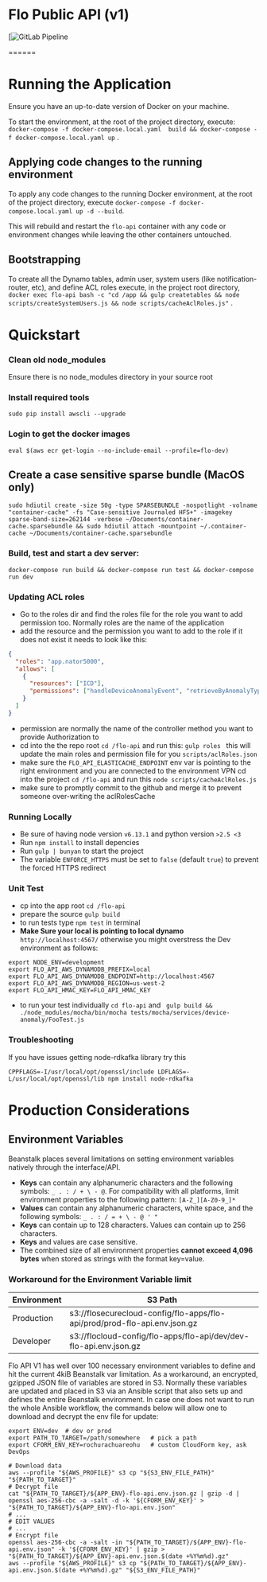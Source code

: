 # Flo Public API (v1)

[![GitLab Pipeline](https://gitlab.flotech.co/core/flo-api/badges/dev/pipeline.svg)

======


# Running the Application

Ensure you have an up-to-date version of Docker on your machine.

To start the environment, at the root of the project directory, execute: `docker-compose -f docker-compose.local.yaml  build && docker-compose -f docker-compose.local.yaml up` .

## Applying code changes to the running environment

To apply any code changes to the running Docker environment, at the root of the project directory, execute `docker-compose -f docker-compose.local.yaml up -d --build`. 

This will rebuild and restart the `flo-api` container with any code or environment changes while leaving the other containers untouched.

## Bootstrapping 

To create all the Dynamo tables, admin user, system users (like notification-router, etc), and define ACL roles execute, in the project root directory, `docker exec flo-api bash -c "cd /app && gulp createtables && node scripts/createSystemUsers.js && node scripts/cacheAclRoles.js"` . 


# Quickstart

### Clean old node_modules
Ensure there is no node_modules directory in your source root


### Install required tools

```
sudo pip install awscli --upgrade
```

### Login to get the docker images

```
eval $(aws ecr get-login --no-include-email --profile=flo-dev)
```

## Create a case sensitive sparse bundle (MacOS only)
```
sudo hdiutil create -size 50g -type SPARSEBUNDLE -nospotlight -volname "container-cache" -fs "Case-sensitive Journaled HFS+" -imagekey sparse-band-size=262144 -verbose ~/Documents/container-cache.sparsebundle && sudo hdiutil attach -mountpoint ~/.container-cache ~/Documents/container-cache.sparsebundle

```

### Build, test and start a dev server:
```
docker-compose run build && docker-compose run test && docker-compose run dev 
```

###   Updating ACL roles 
- Go to the roles dir and find the roles file for the role you want to add permission too. Normally roles are the name of the application 
- add the resource and the permission you want to add to the role if it does not exist it needs to look like this:
```json
{
  "roles": "app.nator5000",
  "allows": [
    {
      "resources": ["ICD"],
      "permissions": ["handleDeviceAnomalyEvent", "retrieveByAnomalyTypeAndDateRange"]
    }
  ]
}
```
- permission are normally the name of the controller method you want to provide Authorization to
-  cd into the the repo root `cd /flo-api` and run this:
`gulp roles ` this will update the main roles and permission file for you `scripts/aclRoles.json`
- make sure the `FLO_API_ELASTICACHE_ENDPOINT` env var is pointing to the right environment and you are connected to the environment VPN cd into the project `cd /flo-api` and run this `node scripts/cacheAclRoles.js`
- make sure to promptly commit to the github and merge it to prevent someone over-writing the aclRolesCache  

### Running Locally
- Be sure of having node version `v6.13.1` and python version `>2.5 <3`
- Run `npm install` to install depencies
- Run `gulp | bunyan` to start the project
- The variable `ENFORCE_HTTPS` must be set to `false` (default `true`) to prevent the forced HTTPS redirect

### Unit Test 
- cp into the app root `cd /flo-api`
- prepare the source `gulp build`
- to run tests type `npm test` in terminal
- **Make Sure your local is pointing to local dynamo**  `http://localhost:4567/` otherwise you might overstress the Dev environment as follows:
```
export NODE_ENV=development
export FLO_API_AWS_DYNAMODB_PREFIX=local
export FLO_API_AWS_DYNAMODB_ENDPOINT=http://localhost:4567
export FLO_API_AWS_DYNAMODB_REGION=us-west-2
export FLO_API_HMAC_KEY=FLO_API_HMAC_KEY
```
- to run your test individually `cd flo-api` and  ` gulp build && ./node_modules/mocha/bin/mocha tests/mocha/services/device-anomaly/FooTest.js`


### Troubleshooting

If you have issues getting node-rdkafka library try this

```
CPPFLAGS=-I/usr/local/opt/openssl/include LDFLAGS=-L/usr/local/opt/openssl/lib npm install node-rdkafka
```

# Production Considerations

## Environment Variables

Beanstalk places several limitations on setting environment variables natively through the interface/API.

- **Keys** can contain any alphanumeric characters and the following symbols: `_ . : / + \ - @`. For compatibility with all platforms, limit environment properties to the following pattern: `[A-Z_][A-Z0-9_]*`
- **Values** can contain any alphanumeric characters, white space, and the following symbols: `_ . : / = + \ - @ ' "`
- **Keys** can contain up to 128 characters. Values can contain up to 256 characters.
- **Keys** and values are case sensitive.
- The combined size of all environment properties **cannot exceed 4,096 bytes** when stored as strings with the format key=value.

### Workaround for the Environment Variable limit

| Environment | S3 Path                                                                   |
| ----------- | ------------------------------------------------------------------------- |
| Production  | s3://flosecurecloud-config/flo-apps/flo-api/prod/prod-flo-api.env.json.gz |
| Developer   | s3://flocloud-config/flo-apps/flo-api/dev/dev-flo-api.env.json.gz         |

Flo API V1 has well over 100 necessary environment variables to define and hit
the current 4kiB Beanstalk var limitation. As a workaround, an encrypted,
gzipped JSON file of variables are stored in S3.  Normally these variables are
updated and placed in S3 via an Ansible script that also sets up and defines
the entire Beanstalk environment. In case one does not want to run the whole
Ansible workflow, the commands below will allow one to download and decrypt the
env file for update:

```
export ENV=dev  # dev or prod
export PATH_TO_TARGET=/path/somewhere   # pick a path
export CFORM_ENV_KEY=rochurachuareohu   # custom CloudForm key, ask DevOps

# Download data
aws --profile "${AWS_PROFILE}" s3 cp "${S3_ENV_FILE_PATH}" "${PATH_TO_TARGET}"
# Decrypt file
cat "${PATH_TO_TARGET}/${APP_ENV}-flo-api.env.json.gz | gzip -d | openssl aes-256-cbc -a -salt -d -k '${CFORM_ENV_KEY}' > "${PATH_TO_TARGET}/${APP_ENV}-flo-api.env.json"
# ...
# EDIT VALUES
# ...
# Encrypt file
openssl aes-256-cbc -a -salt -in "${PATH_TO_TARGET}/${APP_ENV}-flo-api.env.json" -k '${CFORM_ENV_KEY}' | gzip > "${PATH_TO_TARGET}/${APP_ENV}-api.env.json.$(date +%Y%m%d).gz"
aws --profile "${AWS_PROFILE}" s3 cp "${PATH_TO_TARGET}/${APP_ENV}-api.env.json.$(date +%Y%m%d).gz" "${S3_ENV_FILE_PATH}"
```
